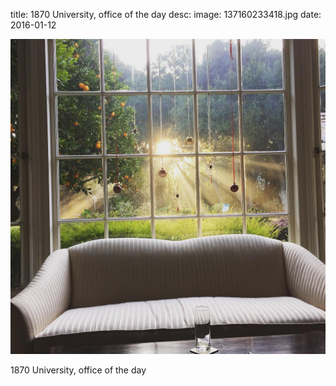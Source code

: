 title: 1870 University, office of the day 
desc: 
image: 137160233418.jpg
date: 2016-01-12


<img src="/static/media/137160233418.jpg" />
<div class="caption"><p>1870 University, office of the day</p> </div>

